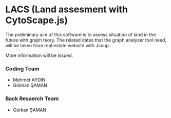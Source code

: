 # LACS (Land assesment with CytoScape.js)

The preliminary aim of this software is to assess situation of land in the future with graph teory. The related dates that the graph analyzer tool need, will be taken from real estate website with Jsoup.

More information will be issued.

### Coding Team
- Mehmet AYDIN
- Gökhan ŞAMAN

### Back Resaerch Team
- Gürkan ŞAMAN
